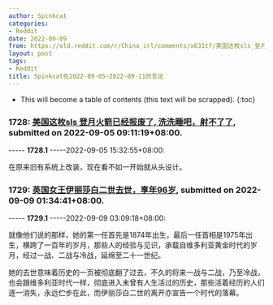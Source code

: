 ```yaml
---
author: Spinkcat
categories:
- Reddit
date: 2022-09-09
from: https://old.reddit.com/r/China_irl/comments/x631tf/美国这枚sls_登月火箭已经报废了_洗洗睡吧射不了了/
layout: post
tags:
- Reddit
title: Spinkcat在2022-09-05~2022-09-11的言论
---
```


* This will become a table of contents (this text will be scrapped).
{:toc}

### 1728: [美国这枚sls 登月火箭已经报废了, 洗洗睡吧，射不了了](https://old.reddit.com/r/China_irl/comments/x631tf/美国这枚sls_登月火箭已经报废了_洗洗睡吧射不了了/), submitted on 2022-09-05 09:11:19+08:00.

----- __1728.1__ -----2022-09-05 15:32:55+08:00:

在原来旧有系统上改装，现在看不如一开始就从头设计。

### 1729: [英国女王伊丽莎白二世去世，享年96岁](https://old.reddit.com/r/China_irl/comments/x96mjq/英国女王伊丽莎白二世去世享年96岁/), submitted on 2022-09-09 01:34:41+08:00.

----- __1729.1__ -----2022-09-09 03:09:18+08:00:

就像他们说的那样，她的第一任首先是1874年出生，最后一任首相是1975年出生，横跨了一百年的岁月，那些人的经验与见识，承载自维多利亚黄金时代的岁月，经过一战、二战与冷战，延绵至二十一世纪。

她的去世意味着历史的一页被彻底翻了过去，不久的将来一战与二战，乃至冷战，也会跟维多利亚时代一样，彻底进入未曾有人生活过的历史，那些活着经历的人们逐一消失，永远伫步在此，而伊丽莎白二世的离开亦宣告一个时代的落幕。

